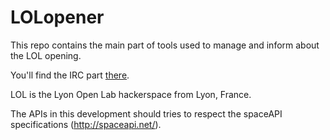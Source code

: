 LOLopener
=========

This repo contains the main part of tools used to manage and inform about the LOL opening.

You'll find the IRC part [there](https://github.com/dadadel/LOLopener/tree/master/irc).

LOL is the Lyon Open Lab hackerspace from Lyon, France.

The APIs in this development should tries to respect the spaceAPI specifications (http://spaceapi.net/).
